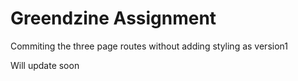 # Greendzine Assignment

<p>Commiting the three page routes without adding styling as version1 </p>
<p>Will update soon </p>